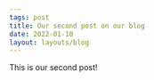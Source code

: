 ```yaml
---
tags: post
title: Our second post on our blog
date: 2022-01-10
layout: layouts/blog
---
```

This is our second post!